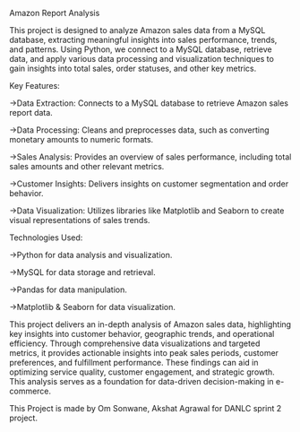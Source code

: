 Amazon Report Analysis

This project is designed to analyze Amazon sales data from a MySQL database, extracting meaningful insights into sales performance, trends, and patterns. Using Python, we connect to a MySQL database, retrieve data, and apply various data processing and visualization techniques to gain insights into total sales, order statuses, and other key metrics.


Key Features:

->Data Extraction: Connects to a MySQL database to retrieve Amazon sales report data.

->Data Processing: Cleans and preprocesses data, such as converting monetary amounts to numeric formats.

->Sales Analysis: Provides an overview of sales performance, including total sales amounts and other relevant metrics.

->Customer Insights: Delivers insights on customer segmentation and order behavior.

->Data Visualization: Utilizes libraries like Matplotlib and Seaborn to create visual representations of sales trends.


Technologies Used:

->Python for data analysis and visualization.

->MySQL for data storage and retrieval.

->Pandas for data manipulation.

->Matplotlib & Seaborn for data visualization.


This project delivers an in-depth analysis of Amazon sales data, highlighting key insights into customer behavior, geographic trends, and operational efficiency. Through comprehensive data visualizations and targeted metrics, it provides actionable insights into peak sales periods, customer preferences, and fulfillment performance. These findings can aid in optimizing service quality, customer engagement, and strategic growth. This analysis serves as a foundation for data-driven decision-making in e-commerce. 

This Project is made by Om Sonwane, Akshat Agrawal for DANLC sprint 2 project. ​
